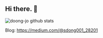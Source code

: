 ## Hi there. 👋

![doong-jo github stats](https://github-readme-stats.vercel.app/api?username=doong-jo&show_icons=true&count_private=true&theme=onedark)

Blog: https://medium.com/@sdong001_28201
